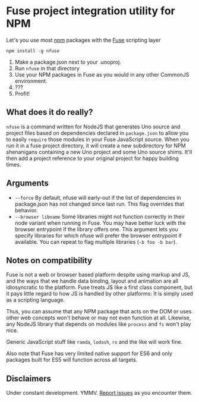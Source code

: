 # Fuse project integration utility for NPM

Let's you use most [npm](https://www.npmjs.com/) packages with the [Fuse](https://www.fusetools.com/) scripting layer

`npm install -g nfuse`

1. Make a package.json next to your .unoproj. 
2. Run `nfuse` in that directory
3. Use your NPM packages in Fuse as you would in any other CommonJS environment.
4. ???
5. Profit!

## What does it do really?

`nfuse` is a command written for NodeJS that generates Uno source and project files based on dependencies declared in `package.json` to allow you to easily `require` those modules in your Fuse JavaScript source. When you run it in a fuse project directory, it will create a new subdirectory for NPM shenanigans containing a new Uno project and some Uno source shims. It'll then add a project reference to your original project for happy building times.

## Arguments

* `--force` By default, nfuse will early-out if the list of dependencies in package.json has not changed since last run. This flag overrides that behavior.
* `--browser libname` Some libraries might not function correctly in their node variant when running in Fuse. You may have better luck with the browser entrypoint if the library offers one. This argument lets you specify libraries for which nfuse will prefer the browser entrypoint if available. You can repeat to flag multiple libraries (`-b foo -b bar`).

## Notes on compatibility

Fuse is not a web or browser based platform despite using markup and JS, and the ways that we handle data binding, layout and animation are all idiosyncratic to the platform. Fuse treats JS like a first class component, but it pays little regard to how JS is handled by other platforms: It is simply used as a scripting language. 

Thus, you can assume that any NPM package that acts on the DOM or uses other web concepts won't behave or may not even function at all. Likewise, any NodeJS library that depends on modules like `process` and `fs` won't play nice. 

Generic JavaScript stuff like `ramda`, `lodash`, `rx` and the like will work fine.

Also note that Fuse has very limited native support for ES6 and only packages built for ES5 will function across all targets.

## Disclaimers
Under constant development. YMMV. [Report issues](https://github.com/Sunjammer/nfuse/issues) as you encounter them. 
